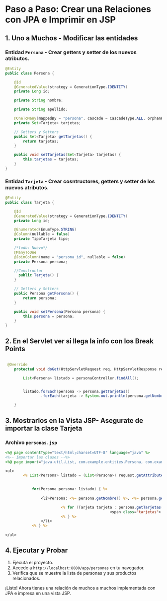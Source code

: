 # Paso a Paso: Crear una Relaciones con JPA e Imprimir en JSP

## 1. Uno a Muchos -  Modificar las entidades

### Entidad `Persona` - Crear getters y setter de los nuevos atributos.

```java
@Entity
public class Persona {

    @Id
    @GeneratedValue(strategy = GenerationType.IDENTITY)
    private Long id;

    private String nombre;

    private String apellido;

    @OneToMany(mappedBy = "persona", cascade = CascadeType.ALL, orphanRemoval = true, fetch = FetchType.EAGER)
    private Set<Tarjeta> tarjetas;

    // Getters y Setters
    public Set<Tarjeta> getTarjetas() {
        return tarjetas;
    }

    public void setTarjetas(Set<Tarjeta> tarjetas) {
        this.tarjetas = tarjetas;
    }
}
```


### Entidad `Tarjeta` - Crear cosntructores, getters y setter de los nuevos atributos.

```java
@Entity
public class Tarjeta {

    @Id
    @GeneratedValue(strategy = GenerationType.IDENTITY)
    private Long id;

    @Enumerated(EnumType.STRING)
    @Column(nullable = false)
    private TipoTarjeta tipo;

    /*todo: Nuevo*/
    @ManyToOne
    @JoinColumn(name = "persona_id", nullable = false)
    private Persona persona;

    //Constructor
      public Tarjeta() {
    }

    // Getters y Setters
    public Persona getPersona() {
        return persona;
    }

    public void setPersona(Persona persona) {
        this.persona = persona;
    }
}
```

## 2. En el Servlet ver si llega la info con los Break Points

```java

 @Override
    protected void doGet(HttpServletRequest req, HttpServletResponse resp) throws ServletException, IOException {

        List<Persona> listado = personaController.findAll();


        listado.forEach(persona -> persona.getTarjetas()
                .forEach(tarjeta -> System.out.println(persona.getNombre() + " tiene una tarjeta de tipo: " + tarjeta.getTipo())));

    }
```

## 3. Mostrarlos en la Vista JSP- Asegurate de importar la clase Tarjeta

### Archivo `personas.jsp` 

```jsp
<%@ page contentType="text/html;charset=UTF-8" language="java" %>
<%-- Importar las clases --%>
<%@ page import="java.util.List, com.example.entities.Persona, com.example.entities.Producto, , com.example.entities.Tarjeta" %>

<ul>
        <% List<Persona> listado = (List<Persona>) request.getAttribute("listado");

            
            for(Persona persona: listado) { %>
                
                <li>Persona: <%= persona.getNombre() %>, <%= persona.getApellido() %>, Productos: 

                         <% for (Tarjeta tarjeta : persona.getTarjetas()) { %>
                                               <span class="tarjetas"> <%= tarjeta.getTipo() %>, </span>
                         <% } %>
                </li>
            <% } %>  
            
</ul>
```

## 4. Ejecutar y Probar

1. Ejecuta el proyecto.
2. Accede a `http://localhost:8080/app/personas` en tu navegador.
3. Verifica que se muestre la lista de personas y sus productos relacionados.

¡Listo! Ahora tienes una relación de muchos a muchos implementada con JPA e impresa en una vista JSP.
